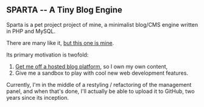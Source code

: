 SPARTA -- A Tiny Blog Engine
---------------------------------------------

Sparta is a pet project project of mine, a minimalist blog/CMS engine written in PHP and MySQL.

There are many like it, [but this one is mine](http://en.wikipedia.org/wiki/Rifleman's_Creed/ "&ldquo;Seven-six-two millimeter. Full metal jacket.&rdquo;").

Its primary motivation is twofold:

1. [Get me off a hosted blog platform](http://palagpat-coding.blogspot.com/2010/09/reclaiming-content-manifesto.html), so I own my own content,
2. Give me a sandbox to play with cool new web development features.

Currently, I'm in the middle of a restyling / refactoring of the management panel, 
and when that's done, I'll actually be able to upload it to GitHub, two years since
its inception.
